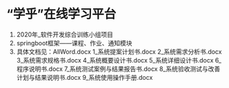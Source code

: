 # “学乎”在线学习平台
1. 2020年_软件开发综合训练小组项目
2. springboot框架——课程、作业、通知模块
3. 具体文档见：AllWord.docx
    1_系统提案计划书.docx
    2_系统需求分析书.docx
    3_系统需求规格书.docx
    4_系统概要设计书.docx
    5_系统详细设计书.docx
    6_程序说明书.docx
    7_系统测试案例与结果报告书.docx
    8_系统验收测试与改善计划与结果说明书.docx
    9_系统使用操作手册.docx
